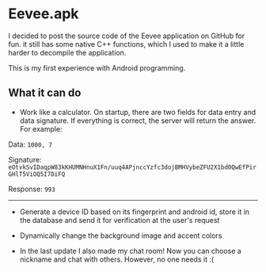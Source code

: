 # Eevee.apk

I decided to post the source code of the Eevee application on GitHub for fun.
it still has some native C++ functions, which I used to make it a little harder to decompile the application.

This is my first experience with Android programming.

## What it can do

* Work like a calculator. On startup, there are two fields for data entry and data signature. If everything is correct, the server will return the answer. For example:

Data: ```1000, 7```

Signature: ```eOtvkSvIDaqpW83kKHUMNHnuX1Fn/uuq4APjnccYzfc3dojBMHVybeZFU2X1bd0QwEfPirGHlT5ViOQ5I7DiFQ```

Response: ```993```
____

* Generate a device ID based on its fingerprint and android id, store it in the database and send it for verification at the user's request

* Dynamically change the background image and accent colors

* In the last update I also made my chat room! Now you can choose a nickname and chat with others. However, no one needs it :(
